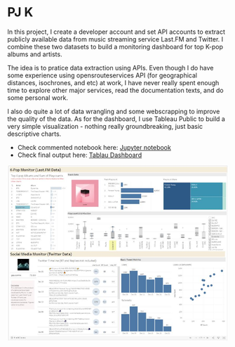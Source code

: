 # PJ K
In this project, I create a developer account and set API accounts to extract publicly available data from music streaming service Last.FM and Twitter. I combine these two datasets to build a monitoring dashboard for top K-pop albums and artists.

The idea is to pratice data extraction using APIs. Even though I do have some experience using opensrouteservices API (for geographical distances, isochrones, and etc) at work, I have never really spent enough time to explore other major services, read the documentation texts, and do some personal work. 

I also do quite a lot of data wrangling and some webscrapping to improve the quality of the data. As for the dashboard, I use Tableau Public to build a very simple visualization -  nothing really groundbreaking, just basic descriptive charts.  

- Check commented notebook here: [Jupyter notebook](pj_k.ipynb)
- Check final output here: [Tablau Dashboard](https://public.tableau.com/views/projectk_16396618958480/K-PopMonitorDB?:language=en-GB&publish=yes&:display_count=n&:origin=viz_share_link)

![dashboard_ss.jpg](dashboard_ss.jpg)
